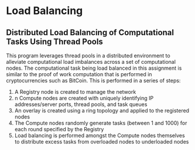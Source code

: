 # Load Balancing
## Distributed Load Balancing of Computational Tasks Using Thread Pools
This program leverages thread pools in a distributed environment to alleviate computational load imbalances across a set of computational nodes. The computational task being load balanced in this assignment is similar to the proof of work computation that is performed in cryptocurrencies such as BitCoin. This is performed in a series of steps:
1. A Registry node is created to manage the network
2. n Compute nodes are created with uniquely identifying IP addresses/server ports, thread pools, and task queues
3. An overlay is created using a ring topology and applied to the registered nodes
4. The Compute nodes randomly generate tasks (between 1 and 1000) for each round specified by the Registry
5. Load balancing is performed amongst the Compute nodes themselves to distribute excess tasks from overloaded nodes to underloaded nodes
